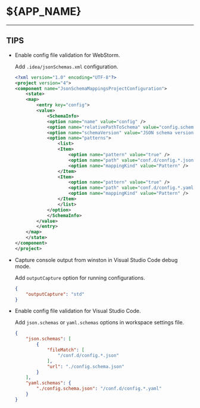 # ${APP_NAME}



----
## TIPS

* Enable config file validation for WebStorm.

  Add `.idea/jsonSchemas.xml` configuration.

  ```xml
  <?xml version="1.0" encoding="UTF-8"?>
  <project version="4">
  <component name="JsonSchemaMappingsProjectConfiguration">
      <state>
      <map>
          <entry key="config">
          <value>
              <SchemaInfo>
              <option name="name" value="config" />
              <option name="relativePathToSchema" value="config.schema.json" />
              <option name="schemaVersion" value="JSON schema version 7" />
              <option name="patterns">
                  <list>
                  <Item>
                      <option name="pattern" value="true" />
                      <option name="path" value="conf.d/config.*.json" />
                      <option name="mappingKind" value="Pattern" />
                  </Item>
                  <Item>
                      <option name="pattern" value="true" />
                      <option name="path" value="conf.d/config.*.yaml" />
                      <option name="mappingKind" value="Pattern" />
                  </Item>
                  </list>
              </option>
              </SchemaInfo>
          </value>
          </entry>
      </map>
      </state>
  </component>
  </project>
  ```

* Capture console output from winston in Visual Studio Code debug mode.

  Add `outputCapture` option for running configurations.

  ```json
  {
      "outputCapture": "std"
  }
  ```

* Enable config file validation for Visual Studio Code.

  Add `json.schemas` or `yaml.schemas` options in workspace settings file.

  ```json
  {
      "json.schemas": [
          {
              "fileMatch": [
                  "/conf.d/config.*.json"
              ],
              "url": "./config.schema.json"
          }
      ],
      "yaml.schemas": {
          "./config.schema.json": "/conf.d/config.*.yaml"
      }
  }
  ```
